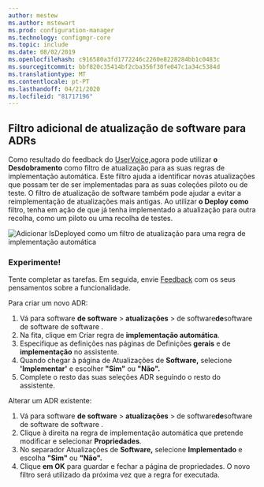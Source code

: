 ```yaml
---
author: mestew
ms.author: mstewart
ms.prod: configuration-manager
ms.technology: configmgr-core
ms.topic: include
ms.date: 08/02/2019
ms.openlocfilehash: c916580a3fd1772246c2260e8228284bb1c0483c
ms.sourcegitcommit: bbf820c35414bf2cba356f30fe047c1a34c5384d
ms.translationtype: MT
ms.contentlocale: pt-PT
ms.lasthandoff: 04/21/2020
ms.locfileid: "81717196"
---
```

## <a name="additional-software-update-filter-for-adrs"></a>Filtro adicional de atualização de software para ADRs

Como resultado do feedback do [UserVoice,](https://configurationmanager.uservoice.com/forums/300492-ideas/suggestions/18966352-adr-new-search-criteria-deployed-yes-no)agora pode utilizar **o Desdobramento** como filtro de atualização para as suas regras de implementação automática. Este filtro ajuda a identificar novas atualizações que possam ter de ser implementadas para as suas coleções piloto ou de teste. O filtro de atualização de software também pode ajudar a evitar a reimplementação de atualizações mais antigas. Ao utilizar **o Deploy como** filtro, tenha em ação de que já tenha implementado a atualização para outra recolha, como um piloto ou uma recolha de testes.

![Adicionar IsDeployed como um filtro de atualização para uma regra de implementação automática](../../media/4852033-isdeployed-adr-filter.png)

### <a name="try-it-out"></a>Experimente!

Tente completar as tarefas. Em seguida, envie [Feedback](../../../../understand/find-help.md#product-feedback) com os seus pensamentos sobre a funcionalidade.

Para criar um novo ADR:

1. Vá para software **de software** > **atualizações** > de software**de**software de software de software .
1. Na fita, clique em Criar regra de **implementação automática**.
1. Especifique as definições nas páginas de Definições **gerais** e de **implementação** no assistente.
1. Quando chegar à página de Atualizações de **Software,** selecione **'Implementar'** e escolher **"Sim"** ou **"Não".**
1. Complete o resto das suas seleções ADR seguindo o resto do assistente.

Alterar um ADR existente:

1. Vá para software **de software** > **atualizações** > de software**de**software de software de software .
1. Clique à direita na regra de implementação automática que pretende modificar e selecionar **Propriedades**.
1. No separador Atualizações de **Software,** selecione **Implementado** e escolha **"Sim"** ou **"Não".** 
1. Clique **em OK** para guardar e fechar a página de propriedades. O novo filtro será utilizado da próxima vez que a regra for executada.

